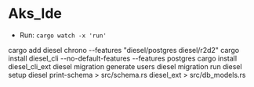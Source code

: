 # Aks_Ide

- Run: `cargo watch -x 'run'`

cargo add diesel chrono --features "diesel/postgres diesel/r2d2"
cargo install diesel_cli --no-default-features --features postgres
cargo install diesel_cli_ext
diesel migration generate users
diesel migration run
diesel setup
diesel print-schema > src/schema.rs
diesel_ext > src/db_models.rs
